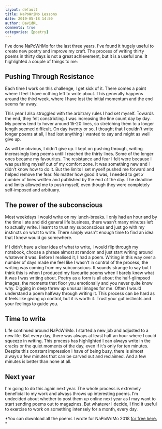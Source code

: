 ```yaml
---  
layout: default  
title: NaPoWriMo Lessons  
date: 2019-05-18 14:50  
author: DavidRL  
comments: true  
categories: [poetry]  
---  
```


I've done NaPoWriMo for the last three years. I've found it hugely useful to create new poetry and improve my craft. The process of writing thirty poems in thirty days is not a great achievement, but it is a useful one. It highlighted a couple of things to me:  

<h2>Pushing Through Resistance</h2>  


Each time I work on this challenge, I get sick of it. There comes a point where I feel I have nothing left to write about. This generally happens around the third week, where I have lost the initial momentum and the end seems far away.  



This year I also struggled with the arbitrary rules I had set myself. Towards the end, they felt constricting. I was increasing the line count day by day. My poems tend to hover around 15-20 lines, so stretching them to a longer length seemed difficult. On day twenty or so, I thought that I couldn't write longer poems at all, I had lost anything I wanted to say and might as well give up.  

As will be obvious, I didn't give up. I kept on pushing through, writing increasingly long poems until I reached the thirty lines. Some of the longer ones became my favourites.  The resistance and fear I felt were because I was pushing myself out of my comfort zone. It was something new and I didn't know how to do it. But the limits I set myself pushed me forward and helped remove the fear. No matter how good it was, I needed to get *x* number of lines written and published by the end of the day. The deadline and limits allowed me to push myself, even though they were completely self-imposed and arbituary.   

<h2>The power of the subconscious</h2>  

Most weekdays I would write on my lunch-breaks. I only had an hour and by the time I ate and did general life business, there wasn't many minutes left to actually write. I learnt to trust my subconscious and just go with my instincts on what to write. There simply wasn't enough time to find an idea that I knew would go somewhere.   

If I didn't have a clear idea of what to write, I would flip through my notebook, choose a phrase almost at random and just start writing around whatever it was. Before I realised it, I had a poem. Writing in this way over a number of days made me feel like I wasn't in control of the process, the writing was coming from my subconscious. It sounds strange to say but I think this is when I produced my favourite poems when I barely knew what it was I was writing about. Poetry as a form is all about the half-glimpsed images, the moments that floor you emotionally and you never quite know why. Digging in deep threw up unusual images for me. Often I would understand a poem halfway through writing it. This process can be hard as it feels like giving up control, but it is worth it. Trust your gut instincts and your feelings to guide you.  

<h2>Time to write</h2>  

Life continued around NaPoWriMo. I started a new job and adjusted to a new life. But every day, there was always at least half an hour where I could squeeze in writing. This process has highlighted I can always write in the cracks or the quiet moments of the day, even if it's only for ten minutes.  Despite this constant impression I have of being busy, there is almost always a few minutes that can be carved out and reclaimed. And a few minutes is better than none at all.   

<h2>Next year</h2>  


I'm going to do this again next year. The whole process is extremely beneficial to my work and always throws up interesting poems. I'm undecided about whether to post them up online next year as I may want to start sending poems out to magazines. But whatever I decide, I find it useful to exercise to work on something intensely for a month, every day.   



*You can download all the poems I wrote for NaPoWriMo 2018 <a href="/aprilfog/">for free here.</a> *  
